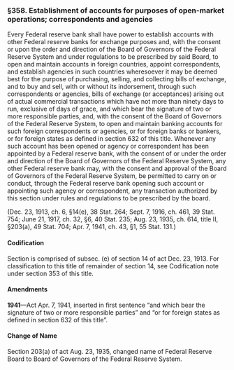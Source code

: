 ### §358. Establishment of accounts for purposes of open-market operations; correspondents and agencies ###

Every Federal reserve bank shall have power to establish accounts with other Federal reserve banks for exchange purposes and, with the consent or upon the order and direction of the Board of Governors of the Federal Reserve System and under regulations to be prescribed by said Board, to open and maintain accounts in foreign countries, appoint correspondents, and establish agencies in such countries wheresoever it may be deemed best for the purpose of purchasing, selling, and collecting bills of exchange, and to buy and sell, with or without its indorsement, through such correspondents or agencies, bills of exchange (or acceptances) arising out of actual commercial transactions which have not more than ninety days to run, exclusive of days of grace, and which bear the signature of two or more responsible parties, and, with the consent of the Board of Governors of the Federal Reserve System, to open and maintain banking accounts for such foreign correspondents or agencies, or for foreign banks or bankers, or for foreign states as defined in section 632 of this title. Whenever any such account has been opened or agency or correspondent has been appointed by a Federal reserve bank, with the consent of or under the order and direction of the Board of Governors of the Federal Reserve System, any other Federal reserve bank may, with the consent and approval of the Board of Governors of the Federal Reserve System, be permitted to carry on or conduct, through the Federal reserve bank opening such account or appointing such agency or correspondent, any transaction authorized by this section under rules and regulations to be prescribed by the board.

(Dec. 23, 1913, ch. 6, §14(e), 38 Stat. 264; Sept. 7, 1916, ch. 461, 39 Stat. 754; June 21, 1917, ch. 32, §6, 40 Stat. 235; Aug. 23, 1935, ch. 614, title II, §203(a), 49 Stat. 704; Apr. 7, 1941, ch. 43, §1, 55 Stat. 131.)

#### Codification ####

Section is comprised of subsec. (e) of section 14 of act Dec. 23, 1913. For classification to this title of remainder of section 14, see Codification note under section 353 of this title.

#### Amendments ####

**1941**—Act Apr. 7, 1941, inserted in first sentence “and which bear the signature of two or more responsible parties” and “or for foreign states as defined in section 632 of this title”.

#### Change of Name ####

Section 203(a) of act Aug. 23, 1935, changed name of Federal Reserve Board to Board of Governors of the Federal Reserve System.